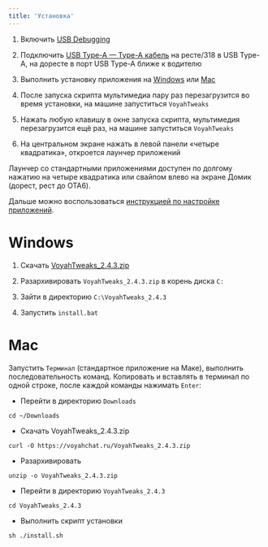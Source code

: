 ```yaml
---
title: 'Установка'
---
```


1. Включить [USB Debugging](usb-debugging.md)

2. Подключить [USB Type-A — Type-A кабель](cable.md) на ресте/318 в USB Type-A, на доресте в порт USB Type-A ближе к водителю

3. Выполнить установку приложения на [Windows](#windows) или [Mac](#mac)

4. После запуска скрипта мультимедиа пару раз перезагрузится во время установки, на машине запуститься `VoyahTweaks`

5. Нажать любую клавишу в окне запуска скрипта, мультимедия перезагрузится ещё раз, на машине запуститься `VoyahTweaks`

6. На центральном экране нажать в левой панели «четыре квадратика», откроется лаунчер приложений

Лаунчер со стандартными приложениями доступен по долгому нажатию на четыре квадратика или свайпом влево на экране Домик (дорест, рест до OTA6).

Дальше можно воспользоваться [инструкцией по настройке приложений](software_setup.md).

# Windows

1. Скачать [VoyahTweaks_2.4.3.zip](https://voyahchat.ru/VoyahTweaks_2.4.3.zip)

2. Разархивировать `VoyahTweaks_2.4.3.zip` в корень диска `C:`

3. Зайти в директорию `C:\VoyahTweaks_2.4.3`

4. Запустить `install.bat`

# Mac

Запустить `Терминал` (стандартное приложение на Маке), выполнить последовательность команд. Копировать и вставлять в терминал по одной строке, после каждой команды нажимать `Enter`:
  * Перейти в директорию `Downloads`
```
cd ~/Downloads
```
  * Скачать VoyahTweaks_2.4.3.zip
```
curl -O https://voyahchat.ru/VoyahTweaks_2.4.3.zip
```
  * Разархивировать
```
unzip -o VoyahTweaks_2.4.3.zip
```
  * Перейти в директорию `VoyahTweaks_2.4.3`
```
cd VoyahTweaks_2.4.3
```
  * Выполнить скрипт установки
```
sh ./install.sh
```

